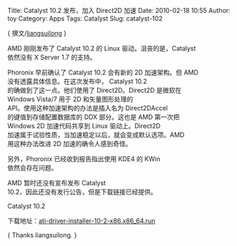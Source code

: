Title: Catalyst 10.2 发布，加入 Direct2D 加速
Date: 2010-02-18 10:55
Author: toy
Category: Apps
Tags: Catalyst
Slug: catalyst-102

{ 撰文/[liangsuilong](http://www.liangsuilong.info) }

AMD 刚刚发布了 Catalyst 10.2 的 Linux 驱动。沮丧的是，Catalyst  
依然没有 X Server 1.7 的支持。

Phoronix 早前确认了 Catalyst 10.2 会有新的 2D 加速架构。但 AMD  
没有透露具体信息。在这次发布中， Catalyst 10.2  
的确做到了这一点。他们使用了 Direct2D。Direct2D 是微软在  
Windows Vista/7 用于 2D 和矢量图形处理的  
API。使用这种加速架构的办法是插入名为 Direct2DAccel  
的键值到存储配置数据库的 DDX 部分。这也是 AMD 第一次把  
Windows 2D 加速代码共享到 Linux 驱动上。Direct2D  
加速属于试验性质，当加速稳定以后，就会变成默认选项。AMD  
用这种办法改进 2D 加速的确令人感到奇怪。

另外，Phoronix 已经收到报告指出使用 KDE4 的 KWin  
依然会存在问题。

AMD 暂时还没有宣布发布 Catalyst  
10.2，因此还没有发行公告，但是下载链接已经提供。

Catalyst 10.2  

下载地址：[ati-driver-installer-10-2-x86.x86\_64.run](https://a248.e.akamai.net/f/674/9206/0/www2.ati.com/drivers/linux/ati-driver-installer-10-2-x86.x86\_64.run)

{ Thanks liangsuilong. }
